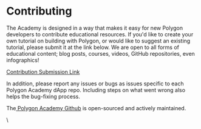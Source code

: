 # Contributing

The Academy is designed in a way that makes it easy for new Polygon developers to contribute educational resources. If you'd like to create your own tutorial on building with Polygon, or would like to suggest an existing tutorial, please submit it at the link below. We are open to all forms of educational content; blog posts, courses, videos, GitHub repositories, even infographics!

[Contribution Submission Link ](https://ce6xacyp6x0.typeform.com/to/OP41w0my)

In addition, please report any issues or bugs as issues specific to each Polygon Academy dApp repo. Including steps on what went wrong also helps the bug-fixing process.

The[ Polygon Academy Github](https://github.com/Polygon-Academy) is open-sourced and actively maintained.







\
